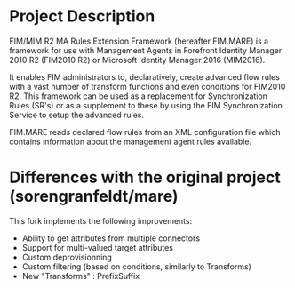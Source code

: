 # Project Description
FIM/MIM R2 MA Rules Extension Framework (hereafter FIM.MARE) is a framework for use with Management Agents in Forefront Identity Manager 2010 R2 (FIM2010 R2) or Microsoft Identity Manager 2016 (MIM2016). 

It enables FIM administrators to, declaratively, create advanced flow rules with a vast number of transform functions and even conditions for FIM2010 R2. This framework can be used as a replacement for Synchronization Rules (SR's) or as a supplement to these by using the FIM Synchronization Service to setup the advanced rules.

FIM.MARE reads declared flow rules from an XML configuration file which contains information about the management agent rules available.


# Differences with the original project (sorengranfeldt/mare)
This fork implements the following improvements:
- Ability to get attributes from multiple connectors
- Support for multi-valued target attributes
- Custom deprovisionning
- Custom filtering (based on conditions, similarly to Transforms)
- New "Transforms" : PrefixSuffix
